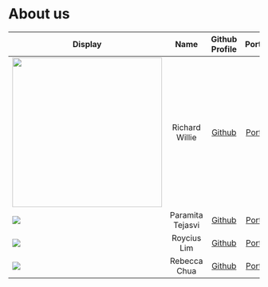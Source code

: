 # About us

Display | Name | Github Profile | Portfolio 
--------|:----:|:--------------:|:---------:
<img src="https://i.imgur.com/9s3AOcl.jpg" width="300" height="300" /> | Richard Willie | [Github](https://github.com/richwill28) | [Portfolio](docs/team/richwill28.md)
![](https://via.placeholder.com/100.png?text=Photo) | Paramita Tejasvi | [Github](https://github.com/ptejasv) | [Portfolio](docs/team/johndoe.md)
![](https://via.placeholder.com/100.png?text=Photo) | Roycius Lim | [Github](https://github.com/Roycius) | [Portfolio](docs/team/johndoe.md)
![](https://via.placeholder.com/100.png?text=Photo) | Rebecca Chua | [Github](https://github.com/rebchua39) | [Portfolio](docs/team/johndoe.md)
